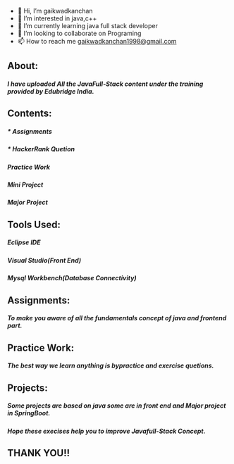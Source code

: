 - 👋 Hi, I’m gaikwadkanchan
- 👀 I’m interested in java,c++
- 🌱 I’m currently learning java full stack developer
- 💞️ I’m looking to collaborate on Programing
- 📫 How to reach me gaikwadkanchan1998@gmail.com

## About:
##### I have uploaded All the JavaFull-Stack content under the training provided by Edubridge India.

## Contents:
##### * Assignments
##### * HackerRank Quetion
##### Practice Work
##### Mini Project
##### Major Project

## Tools Used:
##### Eclipse IDE
##### Visual Studio(Front End)
##### Mysql Workbench(Database Connectivity)

## Assignments:
##### To make you aware of all the fundamentals concept of java and frontend part.

## Practice Work:
##### The best way we learn anything is bypractice and exercise quetions. 

## Projects:
##### Some projects are based on java some are in front end and Major project in SpringBoot.

##### Hope these execises help you to improve Javafull-Stack Concept.

## THANK YOU!!
<!---
gaikwadkanchan/gaikwadkanchan is a ✨ special ✨ repository because its `README.md` (this file) appears on your GitHub profile.
You can click the Preview link to take a look at your changes.
--->
